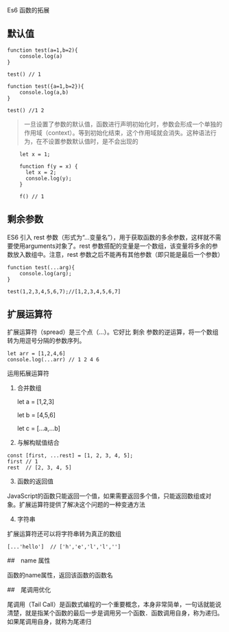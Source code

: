 Es6 函数的拓展

## 默认值

    function test(a=1,b=2){
        console.log(a)
    }
    
    test() // 1
    
    function test({a=1,b=2}){
        console.log(a,b)
    }
    
    test() //1 2
    
    
> 一旦设置了参数的默认值，函数进行声明初始化时，参数会形成一个单独的作用域（context）。等到初始化结束，这个作用域就会消失。这种语法行为，在不设置参数默认值时，是不会出现的

        let x = 1;
    
        function f(y = x) {
          let x = 2;
          console.log(y);
        }
        
        f() // 1
        
## 剩余参数

ES6 引入 rest 参数（形式为“...变量名”），用于获取函数的多余参数，这样就不需要使用arguments对象了。rest 参数搭配的变量是一个数组，该变量将多余的参数放入数组中。注意，rest 参数之后不能再有其他参数（即只能是最后一个参数）


    function test(...arg){
        console.log(arg);
    }
    
    test(1,2,3,4,5,6,7);//[1,2,3,4,5,6,7]
    

## 扩展运算符

扩展运算符（spread）是三个点（...）。它好比 剩余 参数的逆运算，将一个数组转为用逗号分隔的参数序列。


    let arr = [1,2,4,6]
    console.log(...arr) // 1 2 4 6
    
运用拓展运算符

1. 合并数组


     let a = [1,2,3]
     
     let b = [4,5,6]
     
    let c = [...a,...b]
    
2.    与解构赋值结合

    const [first, ...rest] = [1, 2, 3, 4, 5];
    first // 1
    rest  // [2, 3, 4, 5]
    
3. 函数的返回值


JavaScript的函数只能返回一个值，如果需要返回多个值，只能返回数组或对象。扩展运算符提供了解决这个问题的一种变通方法

4. 字符串

扩展运算符还可以将字符串转为真正的数组

    [...'hello']  // ['h','e','l','l','']
        
        
        
##　name 属性

函数的name属性，返回该函数的函数名


##　尾调用优化

尾调用（Tail Call）是函数式编程的一个重要概念，本身非常简单，一句话就能说清楚，就是指某个函数的最后一步是调用另一个函数．函数调用自身，称为递归。如果尾调用自身，就称为尾递归    
